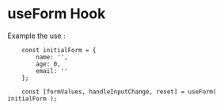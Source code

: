 # useForm Hook

Example the use :

```
    const initialForm = {
        name: '',
        age: 0,
        email: ''
    };

    const [formValues, handleInputChange, reset] = useForm( initialForm );

```
